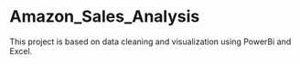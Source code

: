 # Amazon_Sales_Analysis
This project is based on data cleaning and visualization using PowerBi and Excel.
